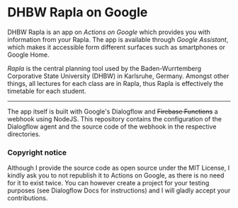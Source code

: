 # DHBW Rapla on Google
DHBW Rapla is an app on *Actions on Google* which provides you with information from your Rapla. The app is available through *Google Assistant*, which makes it accessible form different surfaces such as smartphones or Google Home.

*Rapla* is the central planning tool used by the Baden-Wurrtemberg Corporative State University (DHBW) in Karlsruhe, Germany. Amongst other things, all lectures for each class are in Rapla, thus Rapla is effectively the timetable for each student.

---

The app itself is built with Google's Dialogflow and ~~Firebase Functions~~ a webhook using NodeJS. This repository contains the configuration of the Dialogflow agent and the source code of the webhook in the respective directories.

### Copyright notice

Although I provide the source code as open source under the MIT License, I kindly ask you to not republish it to Actions on Google, as there is no need for it to exist twice. You can however create a project for your testing purposes (see Dialogflow Docs for instructions) and I will gladly accept your contributions.
